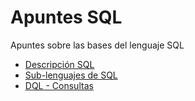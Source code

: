 # Apuntes SQL
Apuntes sobre las bases del lenguaje SQL

* [Descripción SQL](descripcion-sql)
* [Sub-lenguajes de SQL](sub-lenguajes-sql)
* [DQL - Consultas](dql-consultas)
